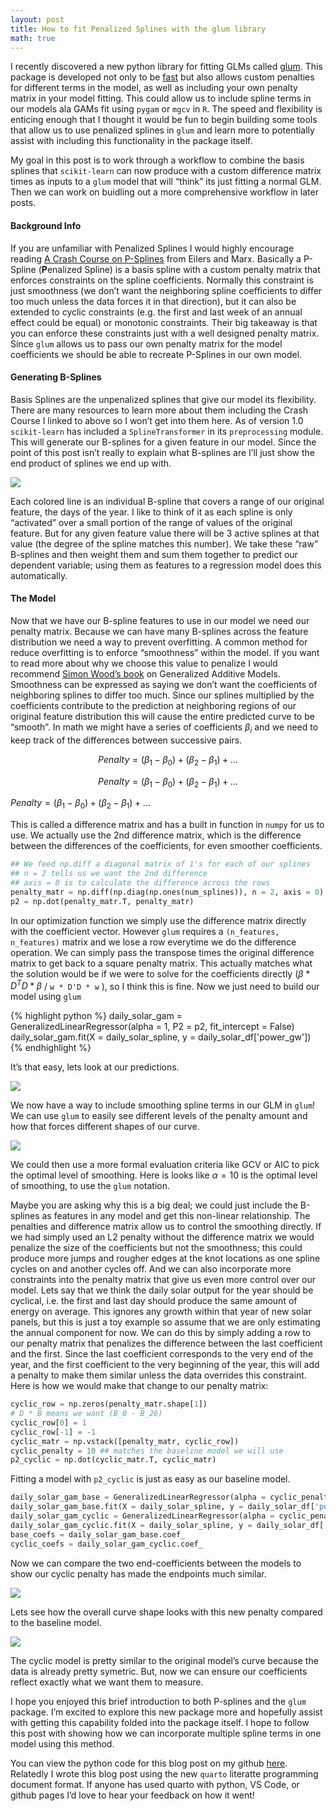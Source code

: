 ```yaml
---
layout: post
title: How to fit Penalized Splines with the glum library
math: true
---
```


I recently discovered a new python library for fitting GLMs called
[glum](https://glum.readthedocs.io/en/latest/index.html). This package
is developed not only to be
[fast](https://glum.readthedocs.io/en/latest/benchmarks.html) but also
allows custom penalties for different terms in the model, as well as
including your own penalty matrix in your model fitting. This could
allow us to include spline terms in our models ala GAMs fit using
`pygam` or `mgcv` in `R`. The speed and flexibility is enticing enough
that I thought it would be fun to begin building some tools that allow
us to use penalized splines in `glum` and learn more to potentially
assist with including this functionality in the package itself.

My goal in this post is to work through a workflow to combine the basis
splines that `scikit-learn` can now produce with a custom difference
matrix times as inputs to a `glum` model that will “think” its just
fitting a normal GLM. Then we can work on buidling out a more
comprehensive workflow in later posts.

#### Background Info

If you are unfamiliar with Penalized Splines I would highly encourage
reading [A Crash Course on
P-Splines](http://ce.esalq.usp.br/sites/default/files/Crash_course_handout.pdf)
from Eilers and Marx. Basically a P-Spline (**P**enalized Spline) is a
basis spline with a custom penalty matrix that enforces constraints on
the spline coefficients. Normally this constraint is just smoothness (we
don’t want the neighboring spline coefficients to differ too much unless
the data forces it in that direction), but it can also be extended to
cyclic constraints (e.g. the first and last week of an annual effect
could be equal) or monotonic constraints. Their big takeaway is that you
can enforce these constraints just with a well designed penalty matrix.
Since `glum` allows us to pass our own penalty matrix for the model
coefficients we should be able to recreate P-Splines in our own model.

#### Generating B-Splines

Basis Splines are the unpenalized splines that give our model its
flexibility. There are many resources to learn more about them including
the Crash Course I linked to above so I won’t get into them here. As of
version 1.0 `scikit-learn` has included a `SplineTransformer` in its
`preprocessing` module. This will generate our B-splines for a given
feature in our model. Since the point of this post isn’t really to
explain what B-splines are I’ll just show the end product of splines we
end up with.

![](../img/glum_splines/cell-5-output-1.png)

Each colored line is an individual B-spline that covers a range of our
original feature, the days of the year. I like to think of it as each
spline is only “activated” over a small portion of the range of values
of the original feature. But for any given feature value there will be 3
active splines at that value (the degree of the spline matches this
number). We take these “raw” B-splines and then weight them and sum them
together to predict our dependent variable; using them as features to a
regression model does this automatically.

#### The Model

Now that we have our B-spline features to use in our model we need our
penalty matrix. Because we can have many B-splines across the feature
distribution we need a way to prevent overfitting. A common method for
reduce overfitting is to enforce “smoothness” within the model. If you
want to read more about why we choose this value to penalize I would
recommend [Simon Wood’s
book](https://www.routledge.com/Generalized-Additive-Models-An-Introduction-with-R-Second-Edition/Wood/p/book/9781498728331)
on Generalized Additive Models. Smoothness can be expressed as saying we
don’t want the coefficients of neighboring splines to differ too much.
Since our splines multiplied by the coefficients contribute to the
prediction at neighboring regions of our original feature distribution
this will cause the entire predicted curve to be “smooth”. In math we
might have a series of coefficients $\beta_i$ and we need to keep track
of the differences between successive pairs.

$$Penalty = (\beta_1 - \beta_0) + (\beta_2 - \beta_1) + ...$$

$$ Penalty = (\beta_1 - \beta_0) + (\beta_2 - \beta_1) + ... $$

$Penalty = (\beta_1 - \beta_0) + (\beta_2 - \beta_1) + ...$

This is called a difference matrix and has a built in function in
`numpy` for us to use. We actually use the 2nd difference matrix, which
is the difference between the differences of the coefficients, for even
smoother coefficients.

```python
## We feed np.diff a diagonal matrix of 1's for each of our splines
## n = 2 tells us we want the 2nd difference 
## axis = 0 is to calculate the difference across the rows
penalty_matr = np.diff(np.diag(np.ones(num_splines)), n = 2, axis = 0)
p2 = np.dot(penalty_matr.T, penalty_matr)
```

In our optimization function we simply use the difference matrix
directly with the coefficient vector. However `glum` requires a
`(n_features, n_features)` matrix and we lose a row everytime we do the
difference operation. We can simply pass the transpose times the
original difference matrix to get back to a square penalty matrix. This
actually matches what the solution would be if we were to solve for the
coefficients directly ($\beta * D^TD * \beta$ / `w * D'D * w` ), so I
think this is fine. Now we just need to build our model using `glum`


{% highlight python %}
daily_solar_gam = GeneralizedLinearRegressor(alpha = 1, P2 = p2, fit_intercept = False)
daily_solar_gam.fit(X = daily_solar_spline, y = daily_solar_df['power_gw'])
{% endhighlight %}

It’s that easy, lets look at our predictions.

![](../img/glum_splines/cell-8-output-1.png)

We now have a way to include smoothing spline terms in our GLM in
`glum`! We can use `glum` to easily see different levels of the penalty
amount and how that forces different shapes of our curve.

![](../img/glum_splines//cell-9-output-1.png)

We could then use a more formal evaluation criteria like GCV or AIC to
pick the optimal level of smoothing. Here is looks like $\alpha = 10$ is
the optimal level of smoothing, to use the `glum` notation.

Maybe you are asking why this is a big deal; we could just include the
B-splines as features in any model and get this non-linear relationship.
The penalties and difference matrix allow us to control the smoothing
directly. If we had simply used an L2 penalty without the difference
matrix we would penalize the size of the coefficients but not the
smoothness; this could produce more jumps and rougher edges at the knot
locations as one spline cycles on and another cycles off. And we can
also incorporate more constraints into the penalty matrix that give us
even more control over our model. Lets say that we think the daily solar
output for the year should be cyclical, i.e. the first and last day
should produce the same amount of energy on average. This ignores any
growth within that year of new solar panels, but this is just a toy
example so assume that we are only estimating the annual component for
now. We can do this by simply adding a row to our penalty matrix that
penalizes the difference between the last coefficient and the first.
Since the last coefficient corresponds to the very end of the year, and
the first coefficient to the very beginning of the year, this will add a
penalty to make them similar unless the data overrides this constraint.
Here is how we would make that change to our penalty matrix:

```python
cyclic_row = np.zeros(penalty_matr.shape[1])
# D * B means we want (B_0 - B_26)
cyclic_row[0] = 1
cyclic_row[-1] = -1
cyclic_matr = np.vstack([penalty_matr, cyclic_row])
cyclic_penalty = 10 ## matches the baseline model we will use
p2_cyclic = np.dot(cyclic_matr.T, cyclic_matr)
```

Fitting a model with `p2_cyclic` is just as easy as our baseline model.

``` python
daily_solar_gam_base = GeneralizedLinearRegressor(alpha = cyclic_penalty, P2 = p2, fit_intercept = False)
daily_solar_gam_base.fit(X = daily_solar_spline, y = daily_solar_df['power_gw'])
daily_solar_gam_cyclic = GeneralizedLinearRegressor(alpha = cyclic_penalty, P2 = p2_cyclic, fit_intercept = False)
daily_solar_gam_cyclic.fit(X = daily_solar_spline, y = daily_solar_df['power_gw'])
base_coefs = daily_solar_gam_base.coef_
cyclic_coefs = daily_solar_gam_cyclic.coef_
```

Now we can compare the two end-coefficients between the models to show
our cyclic penalty has made the endpoints much similar.

![](../img/glum_splines/cell-12-output-1.png)

Lets see how the overall curve shape looks with this new penalty
compared to the baseline model.

![](../img/glum_splines/cell-13-output-1.png)

The cyclic model is pretty similar to the original model’s curve because
the data is already pretty symetric. But, now we can ensure our
coefficients reflect exactly what we want them to measure.

I hope you enjoyed this brief introduction to both P-splines and the
`glum` package. I’m excited to explore this new package more and
hopefully assist with getting this capability folded into the package
itself. I hope to follow this post with showing how we can incorporate
multiple spline terms in one model using this method.

You can view the python code for this blog post on my github
[here](https://github.com/mattmills49/mattmills49.github.io/blob/master/raw_scripts/glum_splines.qmd). Relatedly I wrote this blog post using the new `quarto`
literatte programming document format. If anyone has used quarto with
python, VS Code, or github pages I’d love to hear your feedback on how
it went!
